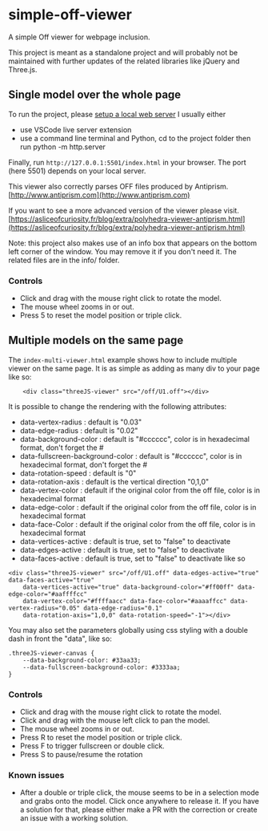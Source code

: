 # simple-off-viewer
A simple Off viewer for webpage inclusion.

This project is meant as a standalone project and will probably not be maintained
with further updates of the related libraries like jQuery and Three.js.

## Single model over the whole page
To run the project, please [setup a local web server](https://create3000.github.io/x_ite/setup-a-localhost-server/)
I usually either
- use VSCode live server extension
- use a command line terminal and Python, cd to the project folder then run python -m http.server

Finally, run `http://127.0.0.1:5501/index.html` in your browser. The port (here 5501) depends on your local server.

This viewer also correctly parses OFF files produced by Antiprism.
[http://www.antiprism.com](http://www.antiprism.com)

If you want to see a more advanced version of the viewer please visit.
[https://asliceofcuriosity.fr/blog/extra/polyhedra-viewer-antiprism.html](https://asliceofcuriosity.fr/blog/extra/polyhedra-viewer-antiprism.html)

Note: this project also makes use of an info box that appears on the bottom left corner of the window.
You may remove it if you don't need it. The related files are in the info/ folder.

### Controls
* Click and drag with the mouse right click to rotate the model.
* The mouse wheel zooms in or out.
* Press 5 to reset the model position or triple click.

## Multiple models on the same page

The `index-multi-viewer.html` example shows how to include multiple viewer on the same page.
It is as simple as adding as many div to your page like so:
```
	<div class="threeJS-viewer" src="/off/U1.off"></div>
```

It is possible to change the rendering with the following attributes:
- data-vertex-radius : default is "0.03"
- data-edge-radius : default is "0.02"
- data-background-color :  default is "#cccccc", color is in hexadecimal format, don't forget the #
- data-fullscreen-background-color :  default is "#cccccc", color is in hexadecimal format, don't forget the #
- data-rotation-speed : default is "0"
- data-rotation-axis : default is the vertical direction "0,1,0"
- data-vertex-color : default if the original color from the off file, color is in hexadecimal format
- data-edge-color : default if the original color from the off file, color is in hexadecimal format
- data-face-Color : default if the original color from the off file, color is in hexadecimal format
- data-vertices-active : default is true, set to "false" to deactivate
- data-edges-active : default is true, set to "false" to deactivate 
- data-faces-active : default is true, set to "false" to deactivate 
like so
```
<div class="threeJS-viewer" src="/off/U1.off" data-edges-active="true" data-faces-active="true"
    data-vertices-active="true" data-background-color="#ff00ff" data-edge-color="#aaffffcc"
    data-vertex-color="#ffffaacc" data-face-color="#aaaaffcc" data-vertex-radius="0.05" data-edge-radius="0.1"
    data-rotation-axis="1,0,0" data-rotation-speed="-1"></div>
```

You may also set the parameters globally using css styling with a double dash in front the "data", like so:
```
.threeJS-viewer-canvas {
    --data-background-color: #33aa33;
    --data-fullscreen-background-color: #3333aa;
}
```

### Controls
* Click and drag with the mouse right click to rotate the model.
* Click and drag with the mouse left click to pan the model.
* The mouse wheel zooms in or out.
* Press R to reset the model position or triple click.
* Press F to trigger fullscreen or double click.
* Press S to pause/resume the rotation

### Known issues
* After a double or triple click, the mouse seems to be in a selection mode and grabs onto the model. Click once anywhere to release it. If you have a solution for that, please either make a PR with the correction or create an issue with a working solution.
